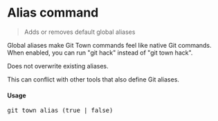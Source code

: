 <h1 textrun="command-heading">Alias command</h1>

<blockquote textrun="command-summary">
Adds or removes default global aliases
</blockquote>

<a textrun="command-description">
Global aliases make Git Town commands feel like native Git commands.
When enabled, you can run "git hack" instead of "git town hack".

Does not overwrite existing aliases.

This can conflict with other tools that also define Git aliases.

</a>

#### Usage

<pre textrun="command-usage">
git town alias (true | false)
</pre>
